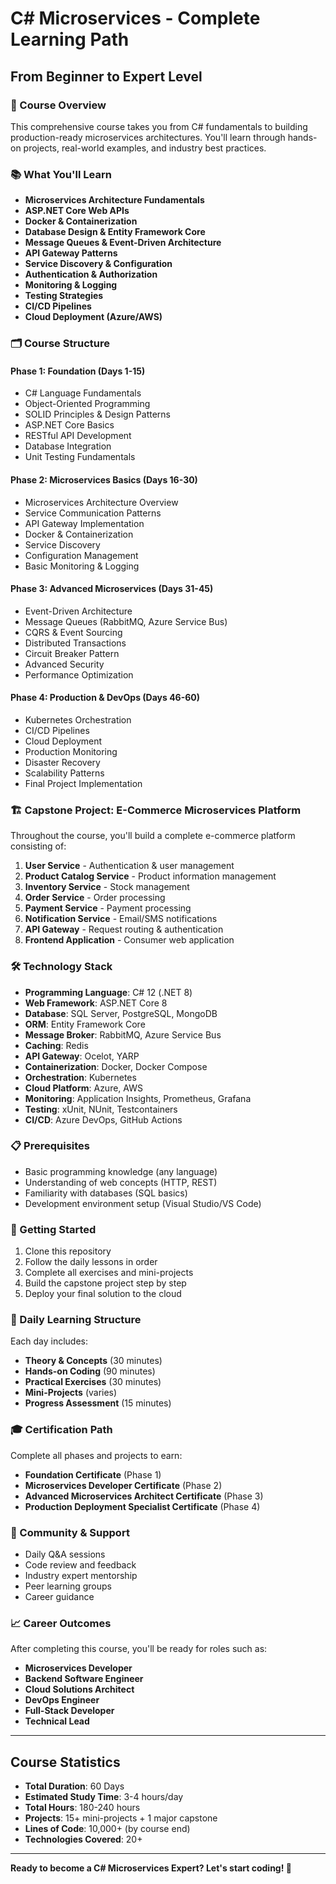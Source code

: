# C# Microservices - Complete Learning Path
## From Beginner to Expert Level

### 🎯 Course Overview
This comprehensive course takes you from C# fundamentals to building production-ready microservices architectures. You'll learn through hands-on projects, real-world examples, and industry best practices.

### 📚 What You'll Learn
- **Microservices Architecture Fundamentals**
- **ASP.NET Core Web APIs**
- **Docker & Containerization**
- **Database Design & Entity Framework Core**
- **Message Queues & Event-Driven Architecture**
- **API Gateway Patterns**
- **Service Discovery & Configuration**
- **Authentication & Authorization**
- **Monitoring & Logging**
- **Testing Strategies**
- **CI/CD Pipelines**
- **Cloud Deployment (Azure/AWS)**

### 🗂️ Course Structure

#### **Phase 1: Foundation (Days 1-15)**
- C# Language Fundamentals
- Object-Oriented Programming
- SOLID Principles & Design Patterns
- ASP.NET Core Basics
- RESTful API Development
- Database Integration
- Unit Testing Fundamentals

#### **Phase 2: Microservices Basics (Days 16-30)**
- Microservices Architecture Overview
- Service Communication Patterns
- API Gateway Implementation
- Docker & Containerization
- Service Discovery
- Configuration Management
- Basic Monitoring & Logging

#### **Phase 3: Advanced Microservices (Days 31-45)**
- Event-Driven Architecture
- Message Queues (RabbitMQ, Azure Service Bus)
- CQRS & Event Sourcing
- Distributed Transactions
- Circuit Breaker Pattern
- Advanced Security
- Performance Optimization

#### **Phase 4: Production & DevOps (Days 46-60)**
- Kubernetes Orchestration
- CI/CD Pipelines
- Cloud Deployment
- Production Monitoring
- Disaster Recovery
- Scalability Patterns
- Final Project Implementation

### 🏗️ Capstone Project: E-Commerce Microservices Platform
Throughout the course, you'll build a complete e-commerce platform consisting of:

1. **User Service** - Authentication & user management
2. **Product Catalog Service** - Product information management
3. **Inventory Service** - Stock management
4. **Order Service** - Order processing
5. **Payment Service** - Payment processing
6. **Notification Service** - Email/SMS notifications
7. **API Gateway** - Request routing & authentication
8. **Frontend Application** - Consumer web application

### 🛠️ Technology Stack
- **Programming Language**: C# 12 (.NET 8)
- **Web Framework**: ASP.NET Core 8
- **Database**: SQL Server, PostgreSQL, MongoDB
- **ORM**: Entity Framework Core
- **Message Broker**: RabbitMQ, Azure Service Bus
- **Caching**: Redis
- **API Gateway**: Ocelot, YARP
- **Containerization**: Docker, Docker Compose
- **Orchestration**: Kubernetes
- **Cloud Platform**: Azure, AWS
- **Monitoring**: Application Insights, Prometheus, Grafana
- **Testing**: xUnit, NUnit, Testcontainers
- **CI/CD**: Azure DevOps, GitHub Actions

### 📋 Prerequisites
- Basic programming knowledge (any language)
- Understanding of web concepts (HTTP, REST)
- Familiarity with databases (SQL basics)
- Development environment setup (Visual Studio/VS Code)

### 🚀 Getting Started
1. Clone this repository
2. Follow the daily lessons in order
3. Complete all exercises and mini-projects
4. Build the capstone project step by step
5. Deploy your final solution to the cloud

### 📖 Daily Learning Structure
Each day includes:
- **Theory & Concepts** (30 minutes)
- **Hands-on Coding** (90 minutes)
- **Practical Exercises** (30 minutes)
- **Mini-Projects** (varies)
- **Progress Assessment** (15 minutes)

### 🎓 Certification Path
Complete all phases and projects to earn:
- **Foundation Certificate** (Phase 1)
- **Microservices Developer Certificate** (Phase 2)
- **Advanced Microservices Architect Certificate** (Phase 3)
- **Production Deployment Specialist Certificate** (Phase 4)

### 🤝 Community & Support
- Daily Q&A sessions
- Code review and feedback
- Industry expert mentorship
- Peer learning groups
- Career guidance

### 📈 Career Outcomes
After completing this course, you'll be ready for roles such as:
- **Microservices Developer**
- **Backend Software Engineer**
- **Cloud Solutions Architect**
- **DevOps Engineer**
- **Full-Stack Developer**
- **Technical Lead**

---

## Course Statistics
- **Total Duration**: 60 Days
- **Estimated Study Time**: 3-4 hours/day
- **Total Hours**: 180-240 hours
- **Projects**: 15+ mini-projects + 1 major capstone
- **Lines of Code**: 10,000+ (by course end)
- **Technologies Covered**: 20+

---

**Ready to become a C# Microservices Expert? Let's start coding! 🚀**